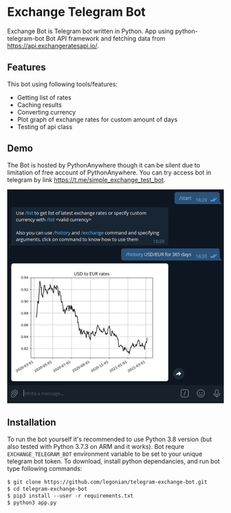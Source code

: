 # Exchange Telegram Bot

Exchange Bot is Telegram bot written in Python. App using python-telegram-bot 
Bot API framework and fetching data from https://api.exchangeratesapi.io/.

## Features

This bot using following tools/features:
+ Getting list of rates
+ Caching results
+ Converting currency
+ Plot graph of exchange rates for custom amount of days
+ Testing of api class

## Demo

The Bot is hosted by PythonAnywhere though it can be silent due to limitation 
of free account of PythonAnywhere. You can try access bot in telegram by link 
https://t.me/simple_exchange_test_bot.

<img alt="Example" src="https://raw.githubusercontent.com/legonian/telegram-exchange-bot/main/example.png">

## Installation

To run the bot yourself it's recommended to use Python 3.8 version (but also 
tested with Python 3.7.3 on ARM and it works). Bot requre 
``EXCHANGE_TELEGRAM_BOT`` environment variable to be set to your unique 
telegram bot token. To download, install python dependancies, and run bot type 
following commands:
```
$ git clone https://github.com/legonian/telegram-exchange-bot.git
$ cd telegram-exchange-bot
$ pip3 install --user -r requirements.txt
$ python3 app.py
```
